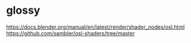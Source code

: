# glossy

https://docs.blender.org/manual/en/latest/render/shader_nodes/osl.html
https://github.com/sambler/osl-shaders/tree/master